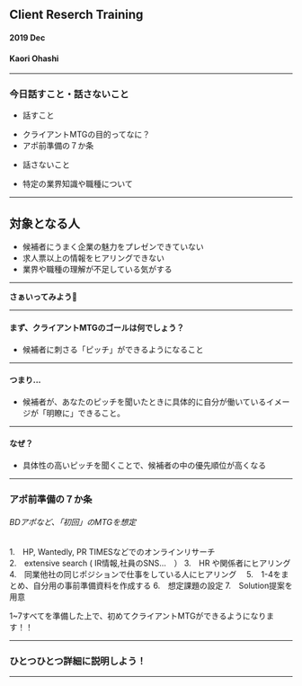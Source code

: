 ## Client Reserch Training
#### 2019 Dec 
#### Kaori Ohashi

---
### 今日話すこと・話さないこと
- 話すこと
+ クライアントMTGの目的ってなに？ 
+ アポ前準備の７か条 
- 話さないこと
+ 特定の業界知識や職種について 

---

## 対象となる人
- 候補者にうまく企業の魅力をプレゼンできていない 
- 求人票以上の情報をヒアリングできない 
- 業界や職種の理解が不足している気がする

---

__さぁいってみよう🤗__

---

#### まず、クライアントMTGのゴールは何でしょう？
- 候補者に刺さる「ピッチ」ができるようになること 

---

#### つまり...  
- 候補者が、あなたのピッチを聞いたときに具体的に自分が働いているイメージが「明瞭に」できること。 

---

#### なぜ？ 
- 具体性の高いピッチを聞くことで、候補者の中の優先順位が高くなる

---
### アポ前準備の７か条　
###### BDアポなど、「初回」のMTGを想定

1.　HP, Wantedly, PR TIMESなどでのオンラインリサーチ	
2.　extensive  search ( IR情報,社員のSNS…　） 
3.　HR や関係者にヒアリング 
4.　同業他社の同じポジションで仕事をしている人にヒアリング　
5.　1-4をまとめ、自分用の事前準備資料を作成する 
6.　想定課題の設定 
7.　Solution提案を用意 

1~7すべてを準備した上で、初めてクライアントMTGができるようになります！！

---
### ひとつひとつ詳細に説明しよう！

---



